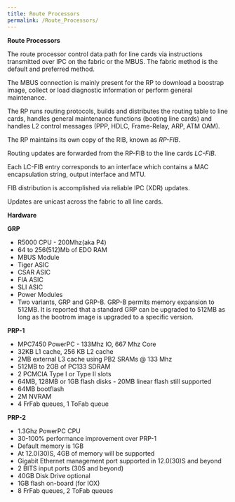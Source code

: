```yaml
---
title: Route Processors
permalink: /Route_Processors/
---
```


**Route Processors**

The route processor control data path for line cards via instructions transmitted over IPC on the fabric or the MBUS. The fabric method is the default and preferred method.

The MBUS connection is mainly present for the RP to download a boostrap image, collect or load diagnostic information or perform general maintenance.

The RP runs routing protocols, builds and distributes the routing table to line cards, handles general maintenance functions (booting line cards) and handles L2 control messages (PPP, HDLC, Frame-Relay, ARP, ATM OAM).

The RP maintains its own copy of the RIB, known as *RP-FIB*.

Routing updates are forwarded from the RP-FIB to the line cards *LC-FIB*.

Each LC-FIB entry corresponds to an interface which contains a MAC encapsulation string, output interface and MTU.

FIB distribution is accomplished via reliable IPC (XDR) updates.

Updates are unicast across the fabric to all line cards.

**Hardware**

**GRP**

-   R5000 CPU - 200Mhz(aka P4)
-   64 to 256(512)Mb of EDO RAM
-   MBUS Module
-   Tiger ASIC
-   CSAR ASIC
-   FIA ASIC
-   SLI ASIC
-   Power Modules
-   Two variants, GRP and GRP-B. GRP-B permits memory expansion to 512MB. It is reported that a standard GRP can be upgraded to 512MB as long as the bootrom image is upgraded to a specific version.

**PRP-1**

-   MPC7450 PowerPC - 133Mhz IO, 667 Mhz Core
-   32KB L1 cache, 256 KB L2 cache
-   2MB external L3 cache using PB2 SRAMs @ 133 Mhz
-   512MB to 2GB of PC133 SDRAM
-   2 PCMCIA Type I or Type II slots
-   64MB, 128MB or 1GB flash disks - 20MB linear flash still supported
-   64MB bootflash
-   2M NVRAM
-   4 FrFab queues, 1 ToFab queue

**PRP-2**

-   1.3Ghz PowerPC CPU
-   30-100% performance improvement over PRP-1
-   Default memory is 1GB
-   At 12.0(30)S, 4GB of memory will be supported
-   Gigabit Ethernet management port supported in 12.0(30)S and beyond
-   2 BITS input ports (30S and beyond)
-   40GB Disk Drive optional
-   1GB flash on-board (for IOX)
-   8 FrFab queues, 2 ToFab queues
